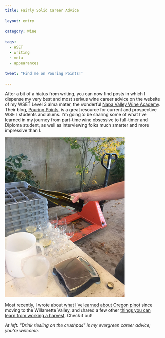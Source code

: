 ```yaml
---
title: Fairly Solid Career Advice

layout: entry

category: Wine

tags:
  - WSET
  - writing
  - meta
  - appearances

tweet: "Find me on Pouring Points!"

---
```

After a bit of a hiatus from writing, you can now find posts in which I dispense my very best and most serious wine career advice on the website of my WSET Level 3 alma mater, the wonderful	 [Napa Valley Wine Academy](https://napavalleywineacademy.com/). Their blog, [Pouring Points](https://napavalleywineacademy.com/blog/), is a great resource for current and prospective WSET students and alums. I'm going to be sharing some of what I've learned in my journey from part-time wine obsessive to full-timer and Diploma student, as well as interviewing folks much smarter and more impressive than I. 

![Crushpad Riesling](/photos/crushpad.jpg "Crushpad Riesling")

Most recently, I wrote about [what I've learned about Oregon pinot](https://napavalleywineacademy.com/four-things-i-learned-about-pinot-noir/) since moving to the Willamette Valley, and shared a few other [things you can learn from working a harvest](https://napavalleywineacademy.com/lessons-learned-from-working-a-harvest/). Check it out! 

_At left: "Drink riesling on the crushpad" is my evergreen career advice; you're welcome._